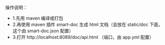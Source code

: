 操作说明：

- 1.先用 maven 编译或打包
- 2.再使用 maven 插件 smart-doc 生成 html 文档（会放在 static/doc 下面，这个由 smart-doc.json 配置）
- 3.打开 http://localhost:8089/doc/api.html （端口，由 app.yml 配置）